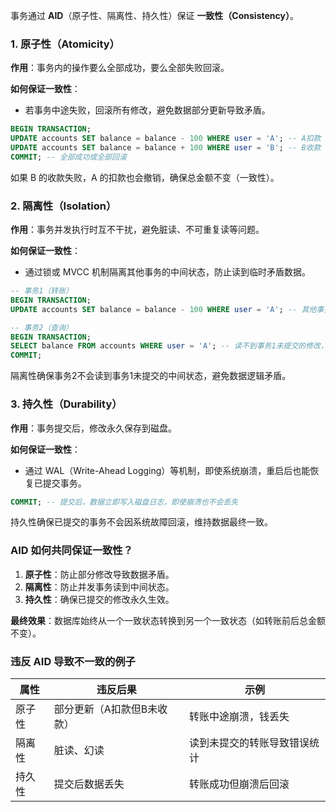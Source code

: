 事务通过 **AID**（原子性、隔离性、持久性）保证 **一致性（Consistency）**。

### 1. 原子性（Atomicity）

**作用**：事务内的操作要么全部成功，要么全部失败回滚。  

**如何保证一致性**：

- 若事务中途失败，回滚所有修改，避免数据部分更新导致矛盾。  

```sql
BEGIN TRANSACTION;
UPDATE accounts SET balance = balance - 100 WHERE user = 'A'; -- A扣款
UPDATE accounts SET balance = balance + 100 WHERE user = 'B'; -- B收款
COMMIT; -- 全部成功或全部回滚
```

如果 B 的收款失败，A 的扣款也会撤销，确保总金额不变（一致性）。

### 2. 隔离性（Isolation）

**作用**：事务并发执行时互不干扰，避免脏读、不可重复读等问题。  

**如何保证一致性**：

- 通过锁或 MVCC 机制隔离其他事务的中间状态，防止读到临时矛盾数据。  

```sql
-- 事务1（转账）
BEGIN TRANSACTION;
UPDATE accounts SET balance = balance - 100 WHERE user = 'A'; -- 其他事务此时看不到A的未提交修改

-- 事务2（查询）
BEGIN TRANSACTION;
SELECT balance FROM accounts WHERE user = 'A'; -- 读不到事务1未提交的修改，避免脏读
COMMIT;
```

隔离性确保事务2不会读到事务1未提交的中间状态，避免数据逻辑矛盾。

### 3. 持久性（Durability）

**作用**：事务提交后，修改永久保存到磁盘。  

**如何保证一致性**：

- 通过 WAL（Write-Ahead Logging）等机制，即使系统崩溃，重启后也能恢复已提交事务。  

```sql
COMMIT; -- 提交后，数据立即写入磁盘日志，即使崩溃也不会丢失
```

持久性确保已提交的事务不会因系统故障回滚，维持数据最终一致。

### AID 如何共同保证一致性？

1. **原子性**：防止部分修改导致数据矛盾。
2. **隔离性**：防止并发事务读到中间状态。
3. **持久性**：确保已提交的修改永久生效。

**最终效果**：数据库始终从一个一致状态转换到另一个一致状态（如转账前后总金额不变）。

### 违反 AID 导致不一致的例子

| **属性** | **违反后果**       | **示例**         |
| ------ | -------------- | -------------- |
| 原子性    | 部分更新（A扣款但B未收款） | 转账中途崩溃，钱丢失     |
| 隔离性    | 脏读、幻读          | 读到未提交的转账导致错误统计 |
| 持久性    | 提交后数据丢失        | 转账成功但崩溃后回滚     |